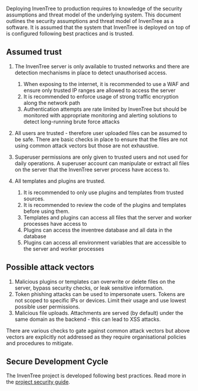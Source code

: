 
Deploying InvenTree to production requires to knowledge of the security assumptions and threat model of the underlying system. This document outlines the security assumptions and threat model of InvenTree as a software. It is assumed that the system that InvenTree is deployed on top of is configured following best practices and is trusted.

## Assumed trust

1. The InvenTree server is only available to trusted networks and there are detection mechanisms in place to detect unauthorised access.

    1. When exposing to the internet, it is recommended to use a WAF and ensure only trusted IP ranges are allowed to access the server
    2. It is recommended to enforce usage of strong traffic encryption along the network path
    3. Authentication attempts are rate limited by InvenTree but should be monitored with appropriate monitoring and alerting solutions to detect long-running brute force attacks

2. All users are trusted - therefore user uploaded files can be assumed to be safe. There are basic checks in place to ensure that the files are not using common attack vectors but those are not exhaustive.

3. Superuser permissions are only given to trusted users and not used for daily operations. A superuser account can manipulate or extract all files on the server that the InvenTree server process have access to.

4. All templates and plugins are trusted.

    1. It is recommended to only use plugins and templates from trusted sources.
    2. It is recommended to review the code of the plugins and templates before using them.
    3. Templates and plugins can access all files that the server and worker processes have access to
    4. Plugins can access the inventree database and all data in the database
    5. Plugins can access all environment variables that are accessible to the server and worker processes

## Possible attack vectors

1. Malicious plugins or templates can overwrite or delete files on the server, bypass security checks, or leak sensitive information.
2. Token phishing attacks can be used to impersonate users. Tokens are not scoped to specific IPs or devices. Limit their usage and use lowest possible user permissions.
3. Malicious file uploads. Attachments are served (by default) under the same domain as the backend - this can lead to XSS attacks.

There are various checks to gate against common attack vectors but above vectors are explicitly not addressed as they require organisational policies and procedures to mitigate.

## Secure Development Cycle

The InvenTree project is developed following best practices. Read more in the [project security guide](../project/security.md).
